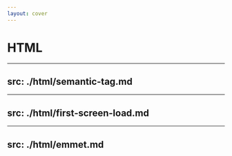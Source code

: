 ```yaml
---
layout: cover
---
```


# HTML

<Toc mode="all" minDepth="2" />

---
src: ./html/semantic-tag.md
---

---
src: ./html/first-screen-load.md
---

---
src: ./html/emmet.md
---